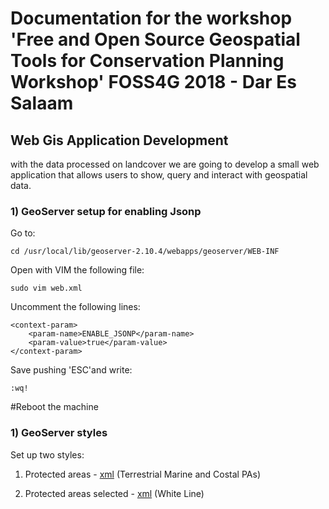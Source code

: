 # Documentation for the workshop 'Free and Open Source Geospatial Tools for Conservation Planning Workshop' FOSS4G 2018 - Dar Es Salaam

## Web Gis Application Development
with the data processed on landcover we are going to develop a small web application that allows users to show, query and interact with geospatial data.

### 1) GeoServer setup for enabling Jsonp

Go to:
```
cd /usr/local/lib/geoserver-2.10.4/webapps/geoserver/WEB-INF
```
Open with VIM the following file:
```
sudo vim web.xml
```
Uncomment the following lines:
```
<context-param>
    <param-name>ENABLE_JSONP</param-name>
    <param-value>true</param-value>
</context-param>
```
Save pushing 'ESC'and write:
```
:wq!
```
#Reboot the machine

### 1) GeoServer styles
Set up two styles:

1) Protected areas - [xml](foss4g/wdpa_style.xml) (Terrestrial Marine and Costal PAs)

2) Protected areas selected - [xml](foss4g/wdpa_select.xml) (White Line)
